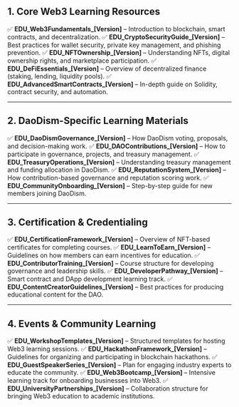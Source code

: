 ## **1\. Core Web3 Learning Resources**

✅ **EDU\_Web3Fundamentals\_\[Version\]** – Introduction to blockchain, smart contracts, and decentralization. ✅ **EDU\_CryptoSecurityGuide\_\[Version\]** – Best practices for wallet security, private key management, and phishing prevention. ✅ **EDU\_NFTOwnership\_\[Version\]** – Understanding NFTs, digital ownership rights, and marketplace participation. ✅ **EDU\_DeFiEssentials\_\[Version\]** – Overview of decentralized finance (staking, lending, liquidity pools). ✅ **EDU\_AdvancedSmartContracts\_\[Version\]** – In-depth guide on Solidity, contract security, and automation.

---

## **2\. DaoDism-Specific Learning Materials**

✅ **EDU\_DaoDismGovernance\_\[Version\]** – How DaoDism voting, proposals, and decision-making work. ✅ **EDU\_DAOContributions\_\[Version\]** – How to participate in governance, projects, and treasury management. ✅ **EDU\_TreasuryOperations\_\[Version\]** – Understanding treasury management and funding allocation in DaoDism. ✅ **EDU\_ReputationSystem\_\[Version\]** – How contribution-based governance and reputation scoring work. ✅ **EDU\_CommunityOnboarding\_\[Version\]** – Step-by-step guide for new members joining DaoDism.

---

## **3\. Certification & Credentialing**

✅ **EDU\_CertificationFramework\_\[Version\]** – Overview of NFT-based certificates for completing courses. ✅ **EDU\_LearnToEarn\_\[Version\]** – Guidelines on how members can earn incentives for education. ✅ **EDU\_ContributorTraining\_\[Version\]** – Course structure for developing governance and leadership skills. ✅ **EDU\_DeveloperPathway\_\[Version\]** – Smart contract and DApp development learning track. ✅ **EDU\_ContentCreatorGuidelines\_\[Version\]** – Best practices for producing educational content for the DAO.

---

## **4\. Events & Community Learning**

✅ **EDU\_WorkshopTemplates\_\[Version\]** – Structured templates for hosting Web3 learning sessions. ✅ **EDU\_HackathonFramework\_\[Version\]** – Guidelines for organizing and participating in blockchain hackathons. ✅ **EDU\_GuestSpeakerSeries\_\[Version\]** – Plan for engaging industry experts to educate the community. ✅ **EDU\_Web3Bootcamp\_\[Version\]** – Intensive learning track for onboarding businesses into Web3. ✅ **EDU\_UniversityPartnerships\_\[Version\]** – Collaboration structure for bringing Web3 education to academic institutions.